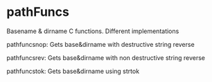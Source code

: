 # pathFuncs
Basename &amp; dirname C functions. Different implementations 

pathfuncsnop: Gets base&dirname with destructive string reverse

pathfuncsrev: Gets base&dirname with non destructive string reverse

pathfuncstok: Gets base&dirname using strtok
